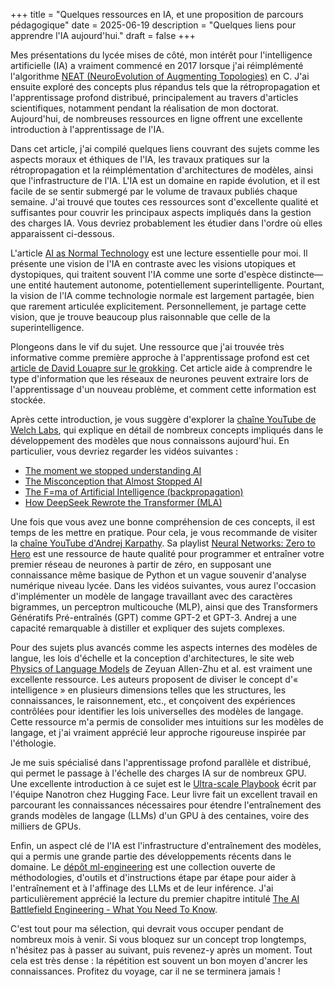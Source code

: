 +++
title = "Quelques ressources en IA, et une proposition de parcours pédagogique"
date = 2025-06-19
description = "Quelques liens pour apprendre l'IA aujourd'hui."
draft = false
+++

Mes présentations du lycée mises de côté, mon intérêt pour l'intelligence artificielle (IA) a vraiment commencé en 2017 lorsque j'ai réimplémenté l'algorithme [NEAT (NeuroEvolution of Augmenting Topologies)](https://arxiv.org/abs/1107.0037) en C. J'ai ensuite exploré des concepts plus répandus tels que la rétropropagation et l'apprentissage profond distribué, principalement au travers d'articles scientifiques, notamment pendant la réalisation de mon doctorat. Aujourd'hui, de nombreuses ressources en ligne offrent une excellente introduction à l'apprentissage de l'IA.

Dans cet article, j'ai compilé quelques liens couvrant des sujets comme les aspects moraux et éthiques de l'IA, les travaux pratiques sur la rétropropagation et la réimplémentation d'architectures de modèles, ainsi que l'infrastructure de l'IA. L'IA est un domaine en rapide évolution, et il est facile de se sentir submergé par le volume de travaux publiés chaque semaine. J'ai trouvé que toutes ces ressources sont d'excellente qualité et suffisantes pour couvrir les principaux aspects impliqués dans la gestion des charges IA. Vous devriez probablement les étudier dans l'ordre où elles apparaissent ci-dessous.

L'article [AI as Normal Technology](https://knightcolumbia.org/content/ai-as-normal-technology) est une lecture essentielle pour moi. Il présente une vision de l'IA en contraste avec les visions utopiques et dystopiques, qui traitent souvent l'IA comme une sorte d'espèce distincte—une entité hautement autonome, potentiellement superintelligente. Pourtant, la vision de l'IA comme technologie normale est largement partagée, bien que rarement articulée explicitement. Personnellement, je partage cette vision, que je trouve beaucoup plus raisonnable que celle de la superintelligence.

Plongeons dans le vif du sujet. Une ressource que j'ai trouvée très informative comme première approche à l'apprentissage profond est cet [article de David Louapre sur le grokking](https://scienceetonnante.substack.com/p/grokking-les-modeles-dia-sont-ils). Cet article aide à comprendre le type d'information que les réseaux de neurones peuvent extraire lors de l'apprentissage d'un nouveau problème, et comment cette information est stockée.

Après cette introduction, je vous suggère d'explorer la [chaîne YouTube de Welch Labs](https://www.youtube.com/@WelchLabsVideo/videos), qui explique en détail de nombreux concepts impliqués dans le développement des modèles que nous connaissons aujourd'hui. En particulier, vous devriez regarder les vidéos suivantes :

- [The moment we stopped understanding AI](https://www.youtube.com/watch?v=UZDiGooFs54)
- [The Misconception that Almost Stopped AI](https://www.youtube.com/watch?v=NrO20Jb-hy0)
- [The F=ma of Artificial Intelligence (backpropagation)](https://www.youtube.com/watch?v=VkHfRKewkWw)
- [How DeepSeek Rewrote the Transformer (MLA)](https://www.youtube.com/watch?v=0VLAoVGf_74)

Une fois que vous avez une bonne compréhension de ces concepts, il est temps de les mettre en pratique. Pour cela, je vous recommande de visiter la [chaîne YouTube d'Andrej Karpathy](https://www.youtube.com/@AndrejKarpathy/videos). Sa playlist [Neural Networks: Zero to Hero](https://youtube.com/playlist?list=PLAqhIrjkxbuWI23v9cThsA9GvCAUhRvKZ) est une ressource de haute qualité pour programmer et entraîner votre premier réseau de neurones à partir de zéro, en supposant une connaissance même basique de Python et un vague souvenir d'analyse numérique niveau lycée. Dans les vidéos suivantes, vous aurez l'occasion d'implémenter un modèle de langage travaillant avec des caractères bigrammes, un perceptron multicouche (MLP), ainsi que des Transformers Génératifs Pré-entraînés (GPT) comme GPT-2 et GPT-3. Andrej a une capacité remarquable à distiller et expliquer des sujets complexes.

Pour des sujets plus avancés comme les aspects internes des modèles de langue, les lois d'échelle et la conception d'architectures, le site web [Physics of Language Models](https://physics.allen-zhu.com/) de Zeyuan Allen-Zhu et al. est vraiment une excellente ressource. Les auteurs proposent de diviser le concept d'« intelligence » en plusieurs dimensions telles que les structures, les connaissances, le raisonnement, etc., et conçoivent des expériences contrôlées pour identifier les lois universelles des modèles de langage. Cette ressource m'a permis de consolider mes intuitions sur les modèles de langage, et j'ai vraiment apprécié leur approche rigoureuse inspirée par l'éthologie.

Je me suis spécialisé dans l'apprentissage profond parallèle et distribué, qui permet le passage à l'échelle des charges IA sur de nombreux GPU. Une excellente introduction à ce sujet est le [Ultra-scale Playbook](https://huggingface.co/spaces/nanotron/ultrascale-playbook) écrit par l'équipe Nanotron chez Hugging Face. Leur livre fait un excellent travail en parcourant les connaissances nécessaires pour étendre l'entraînement des grands modèles de langage (LLMs) d'un GPU à des centaines, voire des milliers de GPUs.

Enfin, un aspect clé de l'IA est l'infrastructure d'entraînement des modèles, qui a permis une grande partie des développements récents dans le domaine. Le [dépôt ml-engineering](https://github.com/stas00/ml-engineering) est une collection ouverte de méthodologies, d'outils et d'instructions étape par étape pour aider à l'entraînement et à l'affinage des LLMs et de leur inférence. J'ai particulièrement apprécié la lecture du premier chapitre intitulé [The AI Battlefield Engineering - What You Need To Know](https://github.com/stas00/ml-engineering/blob/master/insights/ai-battlefield.md).

C'est tout pour ma sélection, qui devrait vous occuper pendant de nombreux mois à venir. Si vous bloquez sur un concept trop longtemps, n'hésitez pas à passer au suivant, puis revenez-y après un moment. Tout cela est très dense : la répétition est souvent un bon moyen d'ancrer les connaissances. Profitez du voyage, car il ne se terminera jamais !
